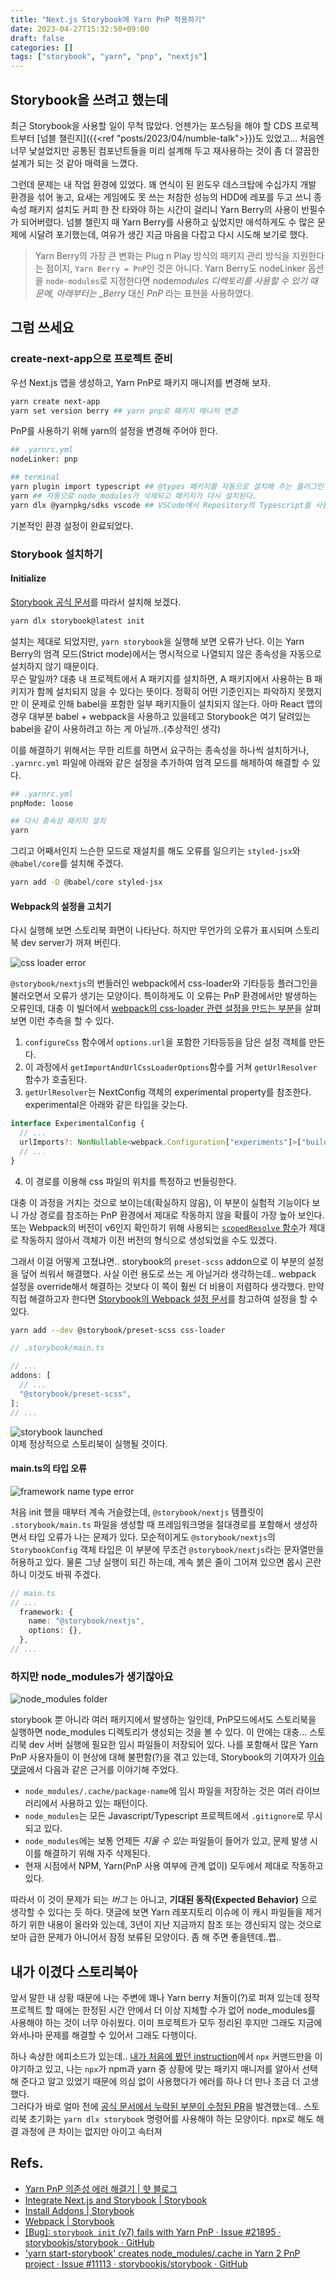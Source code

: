 ```yaml
---
title: "Next.js Storybook에 Yarn PnP 적용하기"
date: 2023-04-27T15:32:50+09:00
draft: false
categories: []
tags: ["storybook", "yarn", "pnp", "nextjs"]
---
```


## Storybook을 쓰려고 했는데

최근 Storybook을 사용할 일이 무척 많았다. 언젠가는 포스팅을 해야 할 CDS 프로젝트부터 [넘블 챌린지]({{<ref "posts/2023/04/numble-talk">}})도 있었고... 처음엔 너무 낯설었지만 공통된 컴포넌트들을 미리 설계해 두고 재사용하는 것이 좀 더 깔끔한 설계가 되는 것 같아 매력을 느꼈다.

그런데 문제는 내 작업 환경에 있었다. 꽤 연식이 된 윈도우 데스크탑에 수십가지 개발 환경을 섞어 놓고, 요새는 게임에도 못 쓰는 처참한 성능의 HDD에 레포를 두고 쓰니 종속성 패키지 설치도 커피 한 잔 타와야 하는 시간이 걸리니 Yarn Berry의 사용이 반필수가 되어버렸다. 넘블 챌린지 때 Yarn Berry를 사용하고 싶었지만 애석하게도 수 많은 문제에 시달려 포기했는데, 여유가 생긴 지금 마음을 다잡고 다시 시도해 보기로 했다.

> Yarn Berry의 가장 큰 변화는 Plug n Play 방식의 패키지 관리 방식을 지원한다는 점이지, `Yarn Berry = PnP`인 것은 아니다. Yarn Berry도 nodeLinker 옵션을 `node-modules`로 지정한다면 node*modules 디렉토리를 사용할 수 있기 때문에, 아래부터는 \_Berry* 대신 _PnP_ 라는 표현을 사용하였다.

## 그럼 쓰세요

### create-next-app으로 프로젝트 준비

우선 Next.js 앱을 생성하고, Yarn PnP로 패키지 매니저를 변경해 보자.

```zsh
yarn create next-app
yarn set version berry ## yarn pnp로 패키지 매니저 변경
```

PnP를 사용하기 위해 yarn의 설정을 변경해 주어야 한다.

```zsh
## .yarnrc.yml
nodeLinker: pnp

## terminal
yarn plugin import typescript ## @types 패키지를 자동으로 설치해 주는 플러그인
yarn ## 자동으로 node_modules가 삭제되고 패키지가 다시 설치된다.
yarn dlx @yarnpkg/sdks vscode ## VSCode에서 Repository의 Typescript를 사용하기 위한 명령어
```

기본적인 환경 설정이 완료되었다.

### Storybook 설치하기

#### Initialize

[Storybook 공식 문서](https://storybook.js.org/docs/react/migration-guide#automatic-upgrade)를 따라서 설치해 보겠다.

```zsh
yarn dlx storybook@latest init
```

설치는 제대로 되었지만, `yarn storybook`을 실행해 보면 오류가 난다. 이는 Yarn Berry의 엄격 모드(Strict mode)에서는 명시적으로 나열되지 않은 종속성을 자동으로 설치하지 않기 때문이다.  
무슨 말일까? 대충 내 프로젝트에서 A 패키지를 설치하면, A 패키지에서 사용하는 B 패키지가 함께 설치되지 않을 수 있다는 뜻이다. 정확히 어떤 기준인지는 파악하지 못했지만 이 문제로 인해 babel을 포함한 일부 패키지들이 설치되지 않는다. 아마 React 앱의 경우 대부분 babel + webpack을 사용하고 있을테고 Storybook은 여기 달려있는 babel을 같이 사용하려고 하는 게 아닐까..(추상적인 생각)

이를 해결하기 위해서는 무한 리트를 하면서 요구하는 종속성을 하나씩 설치하거나, `.yarnrc.yml` 파일에 아래와 같은 설정을 추가하여 엄격 모드를 해제하여 해결할 수 있다.

```zsh
## .yarnrc.yml
pnpMode: loose

## 다시 종속성 패키지 설치
yarn
```

그리고 어째서인지 느슨한 모드로 재설치를 해도 오류를 일으키는 `styled-jsx`와 `@babel/core`를 설치해 주겠다.

```zsh
yarn add -D @babel/core styled-jsx
```

#### Webpack의 설정을 고치기

다시 실행해 보면 스토리북 화면이 나타난다. 하지만 무언가의 오류가 표시되며 스토리북 dev server가 꺼져 버린다.

![css loader error](/archived-blog/images/posts/2023/04/nextjs-storybook-with-pnp/02.png)

`@storybook/nextjs`의 번들러인 webpack에서 css-loader와 기타등등 플러그인을 불러오면서 오류가 생기는 모양이다. 특이하게도 이 오류는 PnP 환경에서만 발생하는 오류인데, 대충 이 빌더에서 [webpack의 css-loader 관련 설정을 만드는 부분](https://github.com/storybookjs/storybook/blob/next/code/frameworks/nextjs/src/css/webpack.ts#L71)을 살펴보면 이런 추측을 할 수 있다.

1. `configureCss` 함수에서 `options.url`을 포함한 기타등등을 담은 설정 객체를 만든다.
2. 이 과정에서 `getImportAndUrlCssLoaderOptions`함수를 거쳐 `getUrlResolver` 함수가 호출된다.
3. `getUrlResolver`는 NextConfig 객체의 experimental property를 참조한다. experimental은 아래와 같은 타입을 갖는다.

```ts
interface ExperimentalConfig {
  // ...
  urlImports?: NonNullable<webpack.Configuration["experiments"]>["buildHttp"];
  // ...
}
```

4. 이 경로를 이용해 css 파일의 위치를 특정하고 번들링한다.

대충 이 과정을 거치는 것으로 보이는데(확실하지 않음), 이 부분이 실험적 기능이다 보니 가상 경로를 참조하는 PnP 환경에서 제대로 작동하지 않을 확률이 가장 높아 보인다.
또는 Webpack의 버전이 v6인지 확인하기 위해 사용되는 [`scopedResolve` 함수](https://github.com/storybookjs/storybook/blob/next/code/frameworks/nextjs/src/utils.ts#L96)가 제대로 작동하지 않아서 객체가 이전 버전의 형식으로 생성되었을 수도 있겠다.

그래서 이걸 어떻게 고쳤냐면.. storybook의 `preset-scss` addon으로 이 부분의 설정을 덮어 씌워서 해결했다. 사실 이런 용도로 쓰는 게 아닐거라 생각하는데.. webpack 설정을 override해서 해결하는 것보다 이 쪽이 훨씬 더 비용이 저렴하다 생각했다. 만약 직접 해결하고자 한다면 [Storybook의 Webpack 설정 문서](https://storybook.js.org/docs/react/builders/webpack)를 참고하여 설정을 할 수 있다.

```zsh
yarn add --dev @storybook/preset-scss css-loader
```

```typescript
// .storybook/main.ts

// ...
addons: [
  // ...
  "@storybook/preset-scss",
];
// ...
```

![storybook launched](/archived-blog/images/posts/2023/04/nextjs-storybook-with-pnp/03.png)  
이제 정상적으로 스토리북이 실행될 것이다.

#### main.ts의 타입 오류

![framework name type error](/archived-blog/images/posts/2023/04/nextjs-storybook-with-pnp/01.png)

처음 init 했을 때부터 계속 거슬렸는데, `@storybook/nextjs` 템플릿이 `.storybook/main.ts` 파일을 생성할 때 프레임워크명을 절대경로를 포함해서 생성하면서 타입 오류가 나는 문제가 있다. 모순적이게도 `@storybook/nextjs`의 `StorybookConfig` 객체 타입은 이 부분에 무조건 `@storybook/nextjs`라는 문자열만을 허용하고 있다. 물론 그냥 실행이 되긴 하는데, 계속 붉은 줄이 그어져 있으면 몹시 곤란하니 이것도 바꿔 주겠다.

```typescript
// main.ts
// ...
  framework: {
    name: "@storybook/nextjs",
    options: {},
  },
// ...
```

### 하지만 node_modules가 생기잖아요

![node_modules folder](/archived-blog/images/posts/2023/04/nextjs-storybook-with-pnp/04.png)

storybook 뿐 아니라 여러 패키지에서 발생하는 일인데, PnP모드에서도 스토리북을 실행하면 node_modules 디렉토리가 생성되는 것을 볼 수 있다. 이 안에는 대충... 스토리북 dev 서버 실행에 필요한 임시 파일들이 저장되어 있다. 나를 포함해서 많은 Yarn PnP 사용자들이 이 현상에 대해 불편함(?)을 겪고 있는데, Storybook의 기여자가 [이슈 댓글](https://github.com/storybookjs/storybook/issues/11113#issuecomment-642851848)에서 다음과 같은 근거를 이야기해 주었다.

- `node_modules/.cache/package-name`에 임시 파일을 저장하는 것은 여러 라이브러리에서 사용하고 있는 패턴이다.
- `node_modules`는 모든 Javascript/Typescript 프로젝트에서 `.gitignore`로 무시되고 있다.
- `node_modules`에는 보통 언제든 _지울 수 있는_ 파일들이 들어가 있고, 문제 발생 시 이를 해결하기 위해 자주 삭제된다.
- 현재 시점에서 NPM, Yarn(PnP 사용 여부에 관계 없이) 모두에서 제대로 작동하고 있다.

따라서 이 것이 문제가 되는 _버그_ 는 아니고, **기대된 동작(Expected Behavior)** 으로 생각할 수 있다는 듯 하다. 댓글에 보면 Yarn 레포지토리 이슈에 이 캐시 파일들을 제거하기 위한 내용이 올라와 있는데, 3년이 지난 지금까지 참조 또는 갱신되지 않는 것으로 보아 급한 문제가 아니어서 잠정 보류된 모양이다. 좀 해 주면 좋을텐데..쩝..

## 내가 이겼다 스토리북아

앞서 말한 내 상황 때문에 나는 주변에 꽤나 Yarn berry 처돌이(?)로 퍼져 있는데 정작 프로젝트 할 때에는 한정된 시간 안에서 더 이상 지체할 수가 없어 node_modules를 사용해야 하는 것이 너무 아쉬웠다. 이미 프로젝트가 모두 정리된 후지만 그래도 지금에 와서나마 문제를 해결할 수 있어서 그래도 다행이다.

하나 속상한 에피소드가 있는데.. [내가 처음에 봤던 instruction](https://storybook.js.org/recipes/next)에서 `npx` 커맨드만을 이야기하고 있고, 나는 `npx`가 npm과 yarn 중 상황에 맞는 패키지 매니저를 알아서 선택해 준다고 알고 있었기 때문에 의심 없이 사용했다가 에러를 하나 더 만나 조금 더 고생했다.  
그러다가 바로 얼마 전에 [공식 문서에서 누락된 부분이 수정된 PR](https://github.com/storybookjs/storybook/issues/21895)을 발견했는데.. 스토리북 초기화는 `yarn dlx storybook` 명령어를 사용해야 하는 모양이다. npx로 해도 해결 과정에 큰 차이는 없지만 아이고 속터져

## Refs.

- [Yarn PnP 의존성 에러 해결기 | 햣 블로그](https://woong-jae.com/projects/220711-pnp-dependency-error)
- [Integrate Next.js and Storybook | Storybook](https://storybook.js.org/recipes/next)
- [Install Addons | Storybook](https://storybook.js.org/docs/react/addons/install-addons#using-preset-addons)
- [Webpack | Storybook](https://storybook.js.org/docs/react/builders/webpack)
- [[Bug]: `storybook init` (v7) fails with Yarn PnP · Issue #21895 · storybookjs/storybook · GitHub](https://github.com/storybookjs/storybook/issues/21895)
- ['yarn start-storybook' creates node_modules/.cache in Yarn 2 PnP project · Issue #11113 · storybookjs/storybook · GitHub](https://github.com/storybookjs/storybook/issues/11113)

